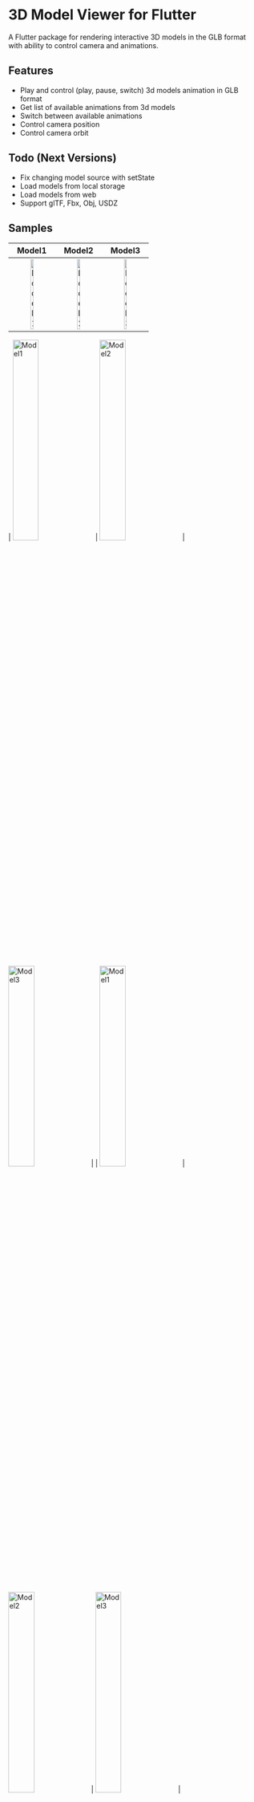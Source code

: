 # 3D Model Viewer for Flutter

A Flutter package for rendering interactive 3D models in the GLB format with ability to control camera and animations.

## Features

- Play and control (play, pause, switch) 3d models animation in GLB format
- Get list of available animations from 3d models
- Switch between available animations
- Control camera position
- Control camera orbit

## Todo (Next Versions)

- Fix changing model source with setState
- Load models from local storage
- Load models from web
- Support glTF, Fbx, Obj, USDZ

## Samples

|                                                  Model1                          |                                                                   Model2                                     |                                                                   Model3                                                                    |
|:--------------------------------------------------------------------------------:|:------------------------------------------------------------------------------------------------------------:|:----------------------------------------------------------------------------------------------------------------------------------------------:|
| <img src="https://github.com/m-r-davari/flutter_3d_controller/blob/main/example/samples/model1.png" alt="Model1" width="27%"/> | <img src="https://github.com/m-r-davari/flutter_3d_controller/blob/main/example/samples/model2.png" alt="Model2" width="27%"/> | <img src="https://github.com/m-r-davari/flutter_3d_controller/blob/main/example/samples/model3.png" alt="Model3" width="27%"/> |




| <img src="https://github.com/m-r-davari/flutter_3d_controller/blob/main/example/samples/model1.png" alt="Model1" width="32%"/> | <img src="https://github.com/m-r-davari/flutter_3d_controller/blob/main/example/samples/model2.png" alt="Model2" width="32%"/> | <img src="https://github.com/m-r-davari/flutter_3d_controller/blob/main/example/samples/model3.png" alt="Model3" width="32%"/> |
| <img src="https://github.com/m-r-davari/flutter_3d_controller/blob/main/example/samples/model1.gif" alt="Model1" width="32%"/> | <img src="https://github.com/m-r-davari/flutter_3d_controller/blob/main/example/samples/model2.gif" alt="Model2" width="32%"/> | <img src="https://github.com/m-r-davari/flutter_3d_controller/blob/main/example/samples/model3.gif" alt="Model3" width="32%"/> |


## Compatibility

- Android
- iOS
- Web

## Notes

For now this package only support GLB format, other 3d formats coming soon.

## Installation

### `pubspec.yaml`

```yaml
dependencies:
  flutter_3d_controller: ^1.0.0
```

### `AndroidManifest.xml` (Android 9+ only)

To use this widget on Android 9+ devices, your app must be permitted to make an HTTP connection to `http://localhost:XXXXX`.
Android 9 (API level 28) changed the default for [`android:usesCleartextTraffic`] from `true` to `false`,
so you will need to configure your app's `android/app/src/main/AndroidManifest.xml` as follows:

```diff
     <application
        android:name="${applicationName}"
        android:icon="@mipmap/ic_launcher"
-       android:label="example">
+       android:label="example"
+       android:usesCleartextTraffic="true">
        <activity
            android:name=".MainActivity"
```

This does not affect Android 8 and earlier. See [#7] for more information.

### `app/build.gradle` (Android only)

Change minSdkVersion to 21.

    defaultConfig {
        ...
        minSdkVersion 21
        ...
    }

### `Info.plist` (iOS only)

To use this widget on iOS, you need to opt-in to the embedded views preview
by adding a boolean property to your app's `ios/Runner/Info.plist` file, with
the key `io.flutter.embedded_views_preview` and the value `YES`:

```xml
  <key>io.flutter.embedded_views_preview</key>
  <true/>
```

### `web/index.html` (Web only)

Modify the `<head>` tag of your `web/index.html` to load the JavaScript, like so:

```html
<head>

  <!-- Other stuff -->

  <script type="module" src="./assets/packages/flutter_3d_controller/assets/model-viewer.min.js" defer></script>
</head>
```

## More Info

This library use 'Model Viewer' to render 3D models and it may have some issue in rendering some models/textures, the core of library will change in future to support all type of 3D models